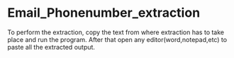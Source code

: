 # Email_Phonenumber_extraction 
To perform the extraction, copy the text from where extraction has to take place and run the program.
After that open any editor(word,notepad,etc) to paste all the extracted output.

